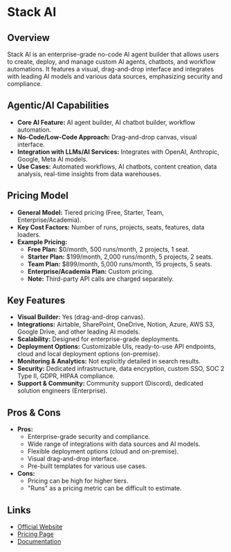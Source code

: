 # Stack AI

## Overview
Stack AI is an enterprise-grade no-code AI agent builder that allows users to create, deploy, and manage custom AI agents, chatbots, and workflow automations. It features a visual, drag-and-drop interface and integrates with leading AI models and various data sources, emphasizing security and compliance.

## Agentic/AI Capabilities
*   **Core AI Feature:** AI agent builder, AI chatbot builder, workflow automation.
*   **No-Code/Low-Code Approach:** Drag-and-drop canvas, visual interface.
*   **Integration with LLMs/AI Services:** Integrates with OpenAI, Anthropic, Google, Meta AI models.
*   **Use Cases:** Automated workflows, AI chatbots, content creation, data analysis, real-time insights from data warehouses.

## Pricing Model
*   **General Model:** Tiered pricing (Free, Starter, Team, Enterprise/Academia).
*   **Key Cost Factors:** Number of runs, projects, seats, features, data loaders.
*   **Example Pricing:**
    *   **Free Plan:** $0/month, 500 runs/month, 2 projects, 1 seat.
    *   **Starter Plan:** $199/month, 2,000 runs/month, 5 projects, 2 seats.
    *   **Team Plan:** $899/month, 5,000 runs/month, 15 projects, 5 seats.
    *   **Enterprise/Academia Plan:** Custom pricing.
    *   **Note:** Third-party API calls are charged separately.

## Key Features
*   **Visual Builder:** Yes (drag-and-drop canvas).
*   **Integrations:** Airtable, SharePoint, OneDrive, Notion, Azure, AWS S3, Google Drive, and other leading AI models.
*   **Scalability:** Designed for enterprise-grade deployments.
*   **Deployment Options:** Customizable UIs, ready-to-use API endpoints, cloud and local deployment options (on-premise).
*   **Monitoring & Analytics:** Not explicitly detailed in search results.
*   **Security:** Dedicated infrastructure, data encryption, custom SSO, SOC 2 Type II, GDPR, HIPAA compliance.
*   **Support & Community:** Community support (Discord), dedicated solution engineers (Enterprise).

## Pros & Cons
*   **Pros:**
    *   Enterprise-grade security and compliance.
    *   Wide range of integrations with data sources and AI models.
    *   Flexible deployment options (cloud and on-premise).
    *   Visual drag-and-drop interface.
    *   Pre-built templates for various use cases.
*   **Cons:**
    *   Pricing can be high for higher tiers.
    *   "Runs" as a pricing metric can be difficult to estimate.

## Links
*   [Official Website](https://stack-ai.com/)
*   [Pricing Page](https://stack-ai.com/pricing)
*   [Documentation](https://docs.stack-ai.com/)